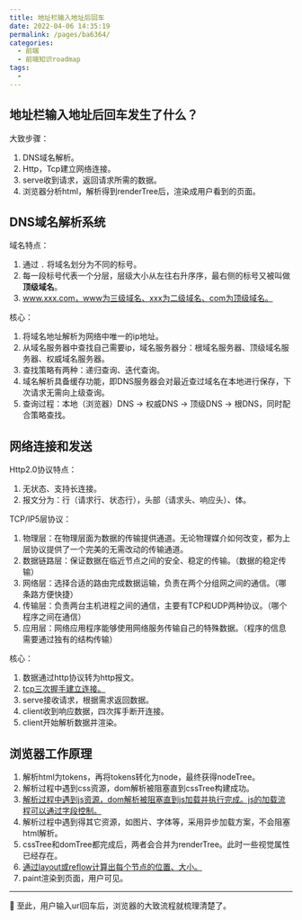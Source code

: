```yaml
---
title: 地址栏输入地址后回车
date: 2022-04-06 14:35:19
permalink: /pages/ba6364/
categories:
  - 前端
  - 前端知识roadmap
tags:
  - 
---
```

## 地址栏输入地址后回车发生了什么？

大致步骤：
1. DNS域名解析。
2. Http，Tcp建立网络连接。
3. serve收到请求，返回请求所需的数据。
4. 浏览器分析html，解析得到renderTree后，渲染成用户看到的页面。

## DNS域名解析系统

域名特点：
1. 通过 `.` 将域名划分为不同的标号。
2. 每一段标号代表一个分层，层级大小从左往右升序序，最右侧的标号又被叫做 **顶级域名**。
3. www.xxx.com，www为三级域名、xxx为二级域名、com为顶级域名。

核心：
1. 将域名地址解析为网络中唯一的ip地址。
2. 从域名服务器中查找自己需要ip，域名服务器分：根域名服务器、顶级域名服务器、权威域名服务器。
3. 查找策略有两种：递归查询、迭代查询。
4. 域名解析具备缓存功能，即DNS服务器会对最近查过域名在本地进行保存，下次请求无需向上级查询。
5. 查询过程：本地（浏览器）DNS -> 权威DNS -> 顶级DNS -> 根DNS，同时配合策略查找。

## 网络连接和发送

Http2.0协议特点：
1. 无状态、支持长连接。
2. 报文分为：行（请求行、状态行），头部（请求头、响应头）、体。

TCP/IP5层协议：
1. 物理层：在物理层面为数据的传输提供通道。无论物理媒介如何改变，都为上层协议提供了一个完美的无需改动的传输通道。
2. 数据链路层：保证数据在临近节点之间的安全、稳定的传输。（数据的稳定传输）
3. 网络层：选择合适的路由完成数据运输，负责在两个分组网之间的通信。（哪条路方便快捷）
4. 传输层：负责两台主机进程之间的通信，主要有TCP和UDP两种协议。（哪个程序之间在通信）
5. 应用层：网络应用程序能够使用网络服务传输自己的特殊数据。（程序的信息需要通过独有的结构传输）

核心：
1. 数据通过http协议转为http报文。
2. [tcp三次握手建立连接。](../30.计算机网络/01.TCP的三次握手和四次挥手.md)
3. serve接收请求，根据需求返回数据。
4. client收到响应数据，四次挥手断开连接。
5. client开始解析数据并渲染。

## 浏览器工作原理

1. 解析html为tokens，再将tokens转化为node，最终获得nodeTree。
2. 解析过程中遇到css资源，dom解析被阻塞直到cssTree构建成功。
3. [解析过程中遇到js资源，dom解析被阻塞直到js加载并执行完成。js的加载流程可以通过字段控制。](./02.js的加载机制之defer和async.md)
4. 解析过程中遇到得其它资源，如图片、字体等，采用异步加载方案，不会阻塞html解析。
5. cssTree和domTree都完成后，两者会合并为renderTree。此时一些视觉属性已经存在。
6. [通过layout或reflow计算出每个节点的位置、大小。](./03.重绘和回流.md)
7. paint渲染到页面，用户可见。

---

:tada: 至此，用户输入url回车后，浏览器的大致流程就梳理清楚了。
